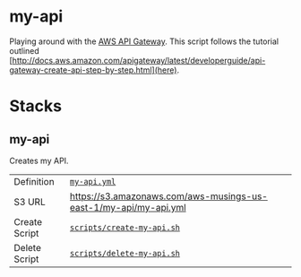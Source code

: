 my-api
======

Playing around with the [AWS API Gateway](https://aws.amazon.com/api-gateway/). This script follows the tutorial outlined [http://docs.aws.amazon.com/apigateway/latest/developerguide/api-gateway-create-api-step-by-step.html](here).

# Stacks

## my-api

Creates my API.

| | |
---|---
 Definition | [`my-api.yml`](./my-api.yml)
 S3 URL | https://s3.amazonaws.com/aws-musings-us-east-1/my-api/my-api.yml
 Create Script | [`scripts/create-my-api.sh`](scripts/create-my-api.sh)
 Delete Script | [`scripts/delete-my-api.sh`](scripts/delete-my-api.sh)

